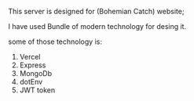 This server is designed for (Bohemian Catch) website;

I have used Bundle of modern technology for desing it.

some of those technology is:

1. Vercel
2. Express
3. MongoDb
4. dotEnv
5. JWT token
